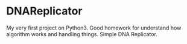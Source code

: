 # DNAReplicator
My very first project on Python3. Good homework for understand how algorithm works and handling things. Simple DNA Replicator.
